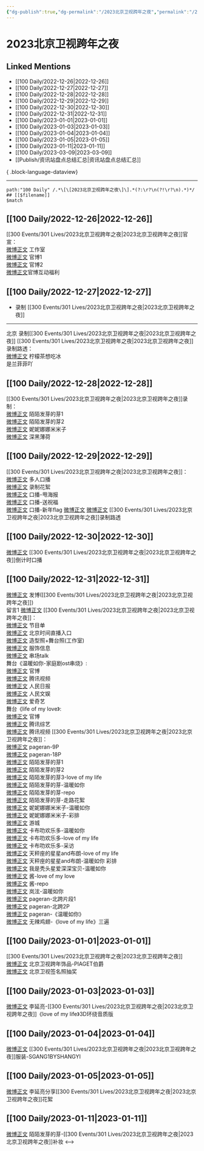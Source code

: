 ```yaml
---
{"dg-publish":true,"dg-permalink":"/2023北京卫视跨年之夜","permalink":"/2023北京卫视跨年之夜/","title":"2023北京卫视跨年之夜","created":"2022-12-30T17:23:56.000+08:00","updated":"2023-04-10T16:11:34.000+08:00"}
---
```


# 2023北京卫视跨年之夜

## Linked Mentions
- [[100 Daily/2022-12-26\|2022-12-26]]
- [[100 Daily/2022-12-27\|2022-12-27]]
- [[100 Daily/2022-12-28\|2022-12-28]]
- [[100 Daily/2022-12-29\|2022-12-29]]
- [[100 Daily/2022-12-30\|2022-12-30]]
- [[100 Daily/2022-12-31\|2022-12-31]]
- [[100 Daily/2023-01-01\|2023-01-01]]
- [[100 Daily/2023-01-03\|2023-01-03]]
- [[100 Daily/2023-01-04\|2023-01-04]]
- [[100 Daily/2023-01-05\|2023-01-05]]
- [[100 Daily/2023-01-11\|2023-01-11]]
- [[100 Daily/2023-03-09\|2023-03-09]]
- [[Publish/资讯站盘点总结汇总\|资讯站盘点总结汇总]]

{ .block-language-dataview}

---

```expander
path:"100 Daily" /.*\[\[2023北京卫视跨年之夜\]\].*(?:\r?\n(?!\r?\n).*)*/
## [[$filename]]
$match
```
## [[100 Daily/2022-12-26\|2022-12-26]]
[[300 Events/301 Lives/2023北京卫视跨年之夜\|2023北京卫视跨年之夜]]官宣：  
[微博正文](https://m.weibo.cn/7478855230/4850896871892220) 工作室  
[微博正文](https://m.weibo.cn/7727022228/4850895227461394) 官博1  
[微博正文](https://m.weibo.cn/7727022228/4850905528668382) 官博2  
[微博正文](https://m.weibo.cn/7727022228/4850878467016881)官博互动福利
## [[100 Daily/2022-12-27\|2022-12-27]]
  - 录制 [[300 Events/301 Lives/2023北京卫视跨年之夜\|2023北京卫视跨年之夜]]
---
北京 录制[[300 Events/301 Lives/2023北京卫视跨年之夜\|2023北京卫视跨年之夜]]
[[300 Events/301 Lives/2023北京卫视跨年之夜\|2023北京卫视跨年之夜]]录制路透：  
[微博正文](https://m.weibo.cn/1948102711/4851394760417015) 柠檬茶想吃冰  
[](https://m.weibo.cn/5904393359/4851385223087212) 是兰菲菲吖

## [[100 Daily/2022-12-28\|2022-12-28]]
[[300 Events/301 Lives/2023北京卫视跨年之夜\|2023北京卫视跨年之夜]]录制：  
[微博正文](https://m.weibo.cn/2284245305/4851600336358230) 陌陌发芽的芽1  
[微博正文](https://m.weibo.cn/2284245305/4851602709554948) 陌陌发芽的芽2  
[微博正文](https://m.weibo.cn/1848110183/4851663661703892) 妮妮娜娜米米子  
[微博正文](https://m.weibo.cn/1055729542/4851624428179306) 深黑薄荷
## [[100 Daily/2022-12-29\|2022-12-29]]
[[300 Events/301 Lives/2023北京卫视跨年之夜\|2023北京卫视跨年之夜]]：  
[微博正文](https://m.weibo.cn/7727022228/4851940419177227) 多人口播  
[微博正文](https://m.weibo.cn/7727022228/4852013261656470) 录制花絮  
[微博正文](https://m.weibo.cn/7727022228/4852015966197128) 口播-甩海报  
[微博正文](https://m.weibo.cn/2992050891/4852038271507191) 口播-送祝福  
[微博正文](https://m.weibo.cn/2992050891/4851649489672676) 口播-新年flag
[微博正文](https://m.weibo.cn/1644433224/4852052108783918) [微博正文](https://m.weibo.cn/2728025190/4852076611376898) [[300 Events/301 Lives/2023北京卫视跨年之夜\|2023北京卫视跨年之夜]]录制路透
## [[100 Daily/2022-12-30\|2022-12-30]]
[微博正文](https://m.weibo.cn/7727022228/4852458834894002) [[300 Events/301 Lives/2023北京卫视跨年之夜\|2023北京卫视跨年之夜]]倒计时口播
## [[100 Daily/2022-12-31\|2022-12-31]]
[微博正文](https://m.weibo.cn/1736988591/4852831208868538) 发博([[300 Events/301 Lives/2023北京卫视跨年之夜\|2023北京卫视跨年之夜]])  
留言1 [微博正文](https://m.weibo.cn/2803301701/4852842547129685)
[[300 Events/301 Lives/2023北京卫视跨年之夜\|2023北京卫视跨年之夜]]：  
[微博正文](https://m.weibo.cn/7727022228/4852677772576509) 节目单  
[微博正文](https://m.weibo.cn/2992050891/4852660337388109) 北京时间直播入口  
[微博正文](https://m.weibo.cn/7478855230/4852851954418324) 造型照+舞台照(工作室)  
[微博正文](https://m.weibo.cn/7710473200/4852927774590003) 服饰信息  
[微博正文](https://m.weibo.cn/6466290670/4852872707850287) 串场talk  
舞台《温暖如你-家庭剧ost串烧》:  
[微博正文](https://m.weibo.cn/7727022228/4852829209239724) 官博  
[微博正文](https://m.weibo.cn/2591595652/4852832946104323) 腾讯视频  
[微博正文](https://m.weibo.cn/2803301701/4852842547129685) 人民日报  
[微博正文](https://m.weibo.cn/7362512027/4852830890102997) 人民文娱  
[微博正文](https://m.weibo.cn/1731986465/4852837328619144) 爱奇艺  
舞台《life of my love》:  
[微博正文](https://m.weibo.cn/7727022228/4852830303158653) 官博  
[微博正文](https://m.weibo.cn/3758512144/4852836138224968) 腾讯综艺  
[微博正文](https://m.weibo.cn/2591595652/4852834724226389) 腾讯视频
[[300 Events/301 Lives/2023北京卫视跨年之夜\|2023北京卫视跨年之夜]]：  
[微博正文](https://m.weibo.cn/7633014126/4852737721765537) pageran-9P  
[微博正文](https://m.weibo.cn/7633014126/4852862645447612) pageran-18P  
[微博正文](https://m.weibo.cn/2284245305/4852839430228086) 陌陌发芽的芽1  
[微博正文](https://m.weibo.cn/2284245305/4852846849697421) 陌陌发芽的芽2  
[微博正文](https://m.weibo.cn/2284245305/4852861479696083) 陌陌发芽的芽3-love of my life  
[微博正文](https://m.weibo.cn/2284245305/4853032354843070) 陌陌发芽的芽-温暖如你  
[微博正文](https://m.weibo.cn/2284245305/4853136692615717) 陌陌发芽的芽-repo  
[微博正文](https://m.weibo.cn/2284245305/4853274676573966) 陌陌发芽的芽-走路花絮  
[微博正文](https://m.weibo.cn/1848110183/4852837726563768) 妮妮娜娜米米子-温暖如你  
[微博正文](https://m.weibo.cn/1848110183/4852860372389566) 妮妮娜娜米米子-彩排  
[微博正文](https://m.weibo.cn/1801743981/4852831717166072) 游城  
[微博正文](https://m.weibo.cn/5373127683/4852832681603359) 卡布叻欢乐多-温暖如你  
[微博正文](https://m.weibo.cn/5373127683/4852832896033904) 卡布叻欢乐多-love of my life  
[微博正文](https://m.weibo.cn/5373127683/4852836993078054) 卡布叻欢乐多-采访  
[微博正文](https://m.weibo.cn/1537023544/4852898489697924) 天秤座的星星and布朗-love of my life  
[微博正文](https://m.weibo.cn/1537023544/4852860360331229) 天秤座的星星and布朗-温暖如你 彩排  
[微博正文](https://m.weibo.cn/6548966637/4852856114385829) 我是秃头星爱深深宝贝-温暖如你  
[微博正文](https://m.weibo.cn/7109697641/4852840567152086) 酱-love of my love  
[微博正文](https://m.weibo.cn/7109697641/4852848048741758) 酱-repo  
[微博正文](https://m.weibo.cn/1427663435/4852834136756250) 岚泫-温暖如你  
[微博正文](https://m.weibo.cn/7633014126/4853107333273663) pageran-北跨片段1  
[微博正文](https://m.weibo.cn/7633014126/4853220230824951) pageran-北跨2P  
[微博正文](https://m.weibo.cn/7633014126/4853522451144947) pageran-《温暖如你》  
[微博正文](https://m.weibo.cn/7495641082/4853606018456709) 无辣鸡翅-《love of my life》三遍
## [[100 Daily/2023-01-01\|2023-01-01]]
[[300 Events/301 Lives/2023北京卫视跨年之夜\|2023北京卫视跨年之夜]]  
[微博正文](https://m.weibo.cn/2043491874/4853137053327738) 北京卫视跨年饰品-PIAGET伯爵  
[微博正文](https://m.weibo.cn/1779837945/4853090145277164) 北京卫视签名照抽奖
## [[100 Daily/2023-01-03\|2023-01-03]]
[微博正文](https://m.weibo.cn/5131929066/4853191198381761) 李延亮-[[300 Events/301 Lives/2023北京卫视跨年之夜\|2023北京卫视跨年之夜]]《love of my life》3D环绕音质版
## [[100 Daily/2023-01-04\|2023-01-04]]
[微博正文](https://m.weibo.cn/5374347499/4854197436287458) [[300 Events/301 Lives/2023北京卫视跨年之夜\|2023北京卫视跨年之夜]]服装-SGANG1BYSHANGYI
## [[100 Daily/2023-01-05\|2023-01-05]]
[微博正文](https://m.weibo.cn/5131929066/4854588107130926) 李延亮分享[[300 Events/301 Lives/2023北京卫视跨年之夜\|2023北京卫视跨年之夜]]花絮
## [[100 Daily/2023-01-11\|2023-01-11]]
[微博正文](https://m.weibo.cn/2284245305/4856811125475480) 陌陌发芽的芽-[[300 Events/301 Lives/2023北京卫视跨年之夜\|2023北京卫视跨年之夜]]补妆
<-->
